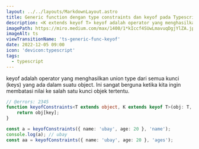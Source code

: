 ```yaml
---
layout: ../../layouts/MarkdownLayout.astro
title: Generic function dengan type constraints dan keyof pada Typescript
description: <K extends keyof T> keyof adalah operator yang menghasilkan union type dari semua kunci (keys) yang ada dalam suatu object. Ini sangat berguna ketika kita ingin membatasi nilai ke salah satu kunci objek tertentu.
imagePath: https://miro.medium.com/max/1400/1*kIccf4SUwLmavuqDgjYlZA.jpeg
imageAlt: ts
viewTransitionName: 'ts-generic-func-keyof'
date: 2022-12-05 09:00
icon: 'devicon:typescript'
tags:
  - typescript
---
```


keyof adalah operator yang menghasilkan union type dari semua kunci (keys) yang ada dalam suatu object. Ini sangat berguna ketika kita ingin membatasi nilai ke salah satu kunci objek tertentu.

```ts twoslash
// @errors: 2345
function keyofConstraints<T extends object, K extends keyof T>(obj: T, key: K) {
	return obj[key];
}

const a = keyofConstraints({ name: 'ubay', age: 20 }, 'name');
console.log(a); // ubay
const aa = keyofConstraints({ name: 'ubay', age: 20 }, 'ages');
```
